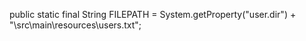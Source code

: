 public static final String FILEPATH = System.getProperty("user.dir") + "\\src\\main\\resources\\users.txt";
